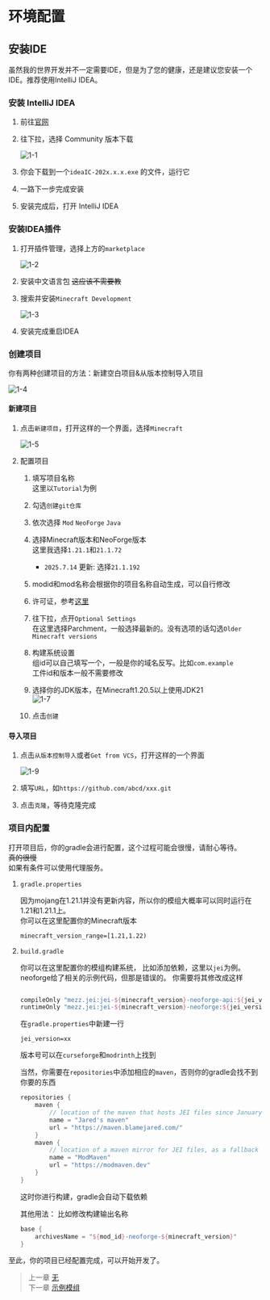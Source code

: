# 环境配置

## 安装IDE

虽然我的世界开发并不一定需要IDE，但是为了您的健康，还是建议您安装一个IDE。推荐使用IntelliJ IDEA。

### 安装 IntelliJ IDEA

1. 前往[官网](https://www.jetbrains.com/idea/download/?section=windows)

1. 往下拉，选择 Community 版本下载

   ![1-1](src/1-1.png)

1. 你会下载到一个`ideaIC-202x.x.x.exe` 的文件，运行它

1. 一路下一步完成安装

1. 安装完成后，打开 IntelliJ IDEA

### 安装IDEA插件

1. 打开插件管理，选择上方的`marketplace`

   ![1-2](src/1-2.png)

1. 安装中文语言包 ~~这应该不需要教~~

1. 搜索并安装`Minecraft Development`

   ![1-3](src/1-3.png)

1. 安装完成重启IDEA

### 创建项目

你有两种创建项目的方法：新建空白项目&从版本控制导入项目

![1-4](src/1-4.png)

#### 新建项目

1. 点击`新建项目`，打开这样的一个界面，选择`Minecraft`

   ![1-5](src/1-5.png)

1. 配置项目

    1. 填写项目名称  
      这里以`Tutorial`为例

    1. 勾选`创建git仓库`

    1. 依次选择 `Mod` `NeoForge` `Java`

    1. 选择Minecraft版本和NeoForge版本  
    这里我选择`1.21.1`和`21.1.72`  
       - `2025.7.14` 更新: 选择`21.1.192`

    1. modid和mod名称会根据你的项目名称自动生成，可以自行修改

    1. 许可证，参考[这里](https://www.runoob.com/w3cnote/open-source-license.html)

    1. 往下拉，点开`Optional Settings`  
    在这里选择Parchment，一般选择最新的。没有选项的话勾选`Older Minecraft versions`

    1. 构建系统设置  
    组id可以自己填写一个，一般是你的域名反写。比如`com.example`  
    工件id和版本一般不需要修改

    1. 选择你的JDK版本，在Minecraft1.20.5以上使用JDK21  
    ![1-7](src/1-7.png)    

    1. 点击`创建`

#### 导入项目

1. 点击`从版本控制导入`或者`Get from VCS`，打开这样的一个界面

   ![1-9](src/1-9.png)

1. 填写`URL`，如`https://github.com/abcd/xxx.git`

1. 点击`克隆`，等待克隆完成

### 项目内配置

打开项目后，你的gradle会进行配置，这个过程可能会很慢，请耐心等待。  
~~真的很慢~~  
如果有条件可以使用代理服务。

1. `gradle.properties`

    因为mojang在1.21.1并没有更新内容，所以你的模组大概率可以同时运行在1.21和1.21.1上。  
    你可以在这里配置你的Minecraft版本
    
    ```properties
    minecraft_version_range=[1.21,1.22)
    ```

1. `build.gradle`

    你可以在这里配置你的模组构建系统，
    比如添加依赖，这里以`jei`为例。  
    neoforge给了相关的示例代码，但那是错误的。
    你需要将其修改成这样
    
    ```groovy
    
    compileOnly "mezz.jei:jei-${minecraft_version}-neoforge-api:${jei_version}"
    runtimeOnly "mezz.jei:jei-${minecraft_version}-neoforge:${jei_version}"

    ```

    在`gradle.properties`中新建一行

    ```properties
    jei_version=xx
    ```

    版本号可以在`curseforge`和`modrinth`上找到

    当然，你需要在`repositories`中添加相应的`maven`，否则你的gradle会找不到你要的东西

    ```groovy
    repositories {
        maven {
            // location of the maven that hosts JEI files since January 2023
            name = "Jared's maven"
            url = "https://maven.blamejared.com/"
        }
        maven {
            // location of a maven mirror for JEI files, as a fallback
            name = "ModMaven"
            url = "https://modmaven.dev"
        }
    }
    ```

    这时你进行构建，gradle会自动下载依赖

    其他用法：
    比如修改构建输出名称
    
    ```groovy
    base {
        archivesName = "${mod_id}-neoforge-${minecraft_version}"
    }
    ```

至此，你的项目已经配置完成，可以开始开发了。

> 上一章 [无]()  
> 下一章 [示例模组](2.md)